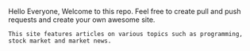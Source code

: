 Hello Everyone,
    Welcome to this repo. Feel free to create pull and push requests and create your own awesome site.

    This site features articles on various topics such as programming, stock market and market news.
    